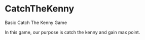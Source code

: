 # CatchTheKenny
Basic Catch The Kenny Game

In this game, our purpose is catch the kenny and gain max point.
